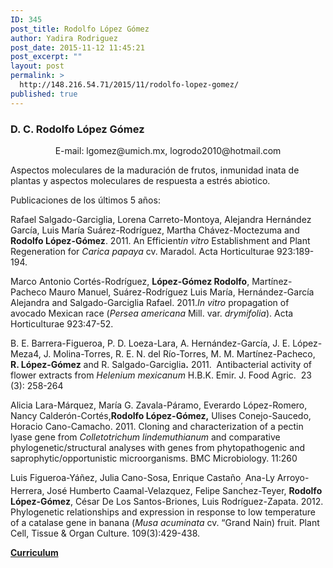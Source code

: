 ```yaml
---
ID: 345
post_title: Rodolfo López Gómez
author: Yadira Rodriguez
post_date: 2015-11-12 11:45:21
post_excerpt: ""
layout: post
permalink: >
  http://148.216.54.71/2015/11/rodolfo-lopez-gomez/
published: true
---
```

<h3>D. C. Rodolfo López Gómez</h3>
<div class="contentpane">
<div class="contentdescription">
<p align="center">E-mail: lgomez@umich.mx, logrodo2010@hotmail.com</p>
Aspectos moleculares de la maduración de frutos, inmunidad inata de plantas y aspectos moleculares de respuesta a estrés abiotico.

Publicaciones de los últimos 5 años:

Rafael Salgado-Garciglia, Lorena Carreto-Montoya, Alejandra Hernández García, Luis María Suárez-Rodríguez, Martha Chávez-Moctezuma and  <strong>Rodolfo López-Gómez</strong>. 2011. An Efficient<em>in vitro</em> Establishment and Plant Regeneration for <em>Carica papaya </em>cv. Maradol. Acta Horticulturae 923:189-194.

Marco Antonio Cortés-Rodríguez, <strong>López-Gómez Rodolfo</strong>, Martínez-Pacheco Mauro Manuel, Suárez-Rodríguez Luis María, Hernández-García Alejandra and Salgado-Garciglia Rafael. 2011.<em>In vitro </em>propagation of avocado Mexican race (<em>Persea americana </em>Mill. var. <em>drymifolia</em>). Acta Horticulturae 923:47-52.

B. E. Barrera-Figueroa, P. D. Loeza-Lara, A. Hernández-García, J. E. López-Meza4, J. Molina-Torres, R. E. N. del Río-Torres, M. M. Martínez-Pacheco, <strong>R. López-Gómez</strong> and R. Salgado-Garciglia<strong>.</strong> 2011.  Antibacterial activity of flower extracts from <em>Helenium mexicanum </em>H.B.K. Emir. J. Food Agric.  23 (3): 258-264

Alicia Lara-Márquez, María G. Zavala-Páramo, Everardo López-Romero, Nancy Calderón-Cortés,<strong>Rodolfo López-Gómez,</strong> Ulises Conejo-Saucedo, Horacio Cano-Camacho. 2011. Cloning and characterization of a pectin lyase gene from <em>Colletotrichum lindemuthianum </em>and comparative phylogenetic/structural analyses with genes from phytopathogenic and saprophytic/opportunistic microorganisms. BMC Microbiology. 11:260

Luis Figueroa-Yáñez, Julia Cano-Sosa, Enrique Castaño<sub>,</sub> Ana-Ly Arroyo-Herrera, José Humberto Caamal-Velazquez, Felipe Sanchez-Teyer, <strong>Rodolfo López-Gómez</strong>, César De Los Santos-Briones, Luis Rodríguez-Zapata. 2012. Phylogenetic relationships and expression in response to low temperature of a catalase gene in banana (<em>Musa acuminata</em> cv. “Grand Nain) fruit. Plant Cell, Tissue &amp; Organ Culture. 109(3):429-438.

</div>
<strong><a href="http://148.216.54.71/wp-content/uploads/2015/11/DC_Rodolfo_Lopez.pdf">Curriculum</a></strong>

</div>